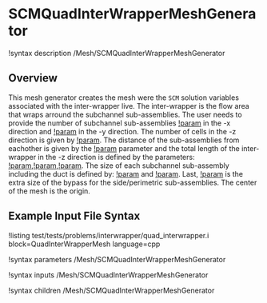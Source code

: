 # SCMQuadInterWrapperMeshGenerator

!syntax description /Mesh/SCMQuadInterWrapperMeshGenerator

## Overview

<!-- -->

This mesh generator creates the mesh were the `SCM` solution variables associated with the inter-wrapper live. The inter-wrapper is the flow area that wraps arround the subchannel sub-assemblies.
The user needs to provide the number of subchannel sub-assemblies [!param](/Mesh/SCMQuadInterWrapperMeshGenerator/nx) in the -x direction and [!param](/Mesh/SCMQuadInterWrapperMeshGenerator/ny) in the -y direction. The number of cells in the -z direction is given by [!param](/Mesh/SCMQuadInterWrapperMeshGenerator/n_cells). The distance of the sub-assemblies from eachother is
given by the [!param](/Mesh/SCMQuadInterWrapperMeshGenerator/assembly_pitch) parameter and the total length of the inter-wrapper in the -z direction is defined by the parameters:
[!param](/Mesh/SCMQuadInterWrapperMeshGenerator/heated_length),[!param](/Mesh/SCMQuadInterWrapperMeshGenerator/unheated_length_entry),[!param](/Mesh/SCMQuadInterWrapperMeshGenerator/unheated_length_exit).
The size of each subchannel sub-assembly including the duct is defined by: [!param](/Mesh/SCMQuadInterWrapperMeshGenerator/assembly_side_x) and [!param](/Mesh/SCMQuadInterWrapperMeshGenerator/assembly_side_y). Last, [!param](/Mesh/SCMQuadInterWrapperMeshGenerator/side_bypass) is the extra size of the bypass for the side/perimetric sub-assemblies. The center of the mesh is the origin.

## Example Input File Syntax

!listing test/tests/problems/interwrapper/quad_interwrapper.i block=QuadInterWrapperMesh language=cpp

!syntax parameters /Mesh/SCMQuadInterWrapperMeshGenerator

!syntax inputs /Mesh/SCMQuadInterWrapperMeshGenerator

!syntax children /Mesh/SCMQuadInterWrapperMeshGenerator
